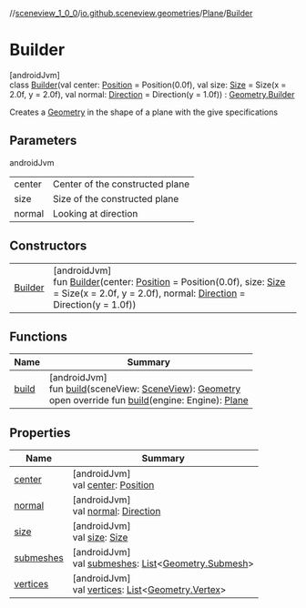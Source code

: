 //[sceneview_1_0_0](../../../../index.md)/[io.github.sceneview.geometries](../../index.md)/[Plane](../index.md)/[Builder](index.md)

# Builder

[androidJvm]\
class [Builder](index.md)(val center: [Position](../../../io.github.sceneview.math/index.md#945960193%2FClasslikes%2F-602047187) = Position(0.0f), val size: [Size](../../../io.github.sceneview.math/index.md#1872733609%2FClasslikes%2F-602047187) = Size(x = 2.0f, y = 2.0f), val normal: [Direction](../../../io.github.sceneview.math/index.md#1758682841%2FClasslikes%2F-602047187) = Direction(y = 1.0f)) : [Geometry.Builder](../../-geometry/-builder/index.md)

Creates a [Geometry](../../-geometry/index.md) in the shape of a plane with the give specifications

## Parameters

androidJvm

| | |
|---|---|
| center | Center of the constructed plane |
| size | Size of the constructed plane |
| normal | Looking at direction |

## Constructors

| | |
|---|---|
| [Builder](-builder.md) | [androidJvm]<br>fun [Builder](-builder.md)(center: [Position](../../../io.github.sceneview.math/index.md#945960193%2FClasslikes%2F-602047187) = Position(0.0f), size: [Size](../../../io.github.sceneview.math/index.md#1872733609%2FClasslikes%2F-602047187) = Size(x = 2.0f, y = 2.0f), normal: [Direction](../../../io.github.sceneview.math/index.md#1758682841%2FClasslikes%2F-602047187) = Direction(y = 1.0f)) |

## Functions

| Name | Summary |
|---|---|
| [build](../../-geometry/-builder/build.md) | [androidJvm]<br>fun [build](../../-geometry/-builder/build.md)(sceneView: [SceneView](../../../io.github.sceneview/-scene-view/index.md)): [Geometry](../../-geometry/index.md)<br>open override fun [build](build.md)(engine: Engine): [Plane](../index.md) |

## Properties

| Name | Summary |
|---|---|
| [center](center.md) | [androidJvm]<br>val [center](center.md): [Position](../../../io.github.sceneview.math/index.md#945960193%2FClasslikes%2F-602047187) |
| [normal](normal.md) | [androidJvm]<br>val [normal](normal.md): [Direction](../../../io.github.sceneview.math/index.md#1758682841%2FClasslikes%2F-602047187) |
| [size](size.md) | [androidJvm]<br>val [size](size.md): [Size](../../../io.github.sceneview.math/index.md#1872733609%2FClasslikes%2F-602047187) |
| [submeshes](../../-geometry/-builder/submeshes.md) | [androidJvm]<br>val [submeshes](../../-geometry/-builder/submeshes.md): [List](https://kotlinlang.org/api/latest/jvm/stdlib/kotlin.collections/-list/index.html)&lt;[Geometry.Submesh](../../-geometry/-submesh/index.md)&gt; |
| [vertices](../../-geometry/-builder/vertices.md) | [androidJvm]<br>val [vertices](../../-geometry/-builder/vertices.md): [List](https://kotlinlang.org/api/latest/jvm/stdlib/kotlin.collections/-list/index.html)&lt;[Geometry.Vertex](../../-geometry/-vertex/index.md)&gt; |
